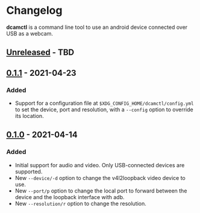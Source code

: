 # Changelog

**dcamctl** is a command line tool to use an android device connected over USB as a webcam.

<!-- next-header -->
## [Unreleased] - TBD


## [0.1.1] - 2021-04-23

### Added

* Support for a configuration file at `$XDG_CONFIG_HOME/dcamctl/config.yml` to set the device, port and resolution, with a `--config` option to override its location.

## [0.1.0] - 2021-04-14

### Added

* Initial support for audio and video. Only USB-connected devices are supported.
* New `--device/-d` option to change the v4l2loopback video device to use.
* New `--port/p` option to change the local port to forward between the device and the loopback interface with adb.
* New `--resolution/r` option to change the resolution.


<!-- next-url -->
[Unreleased]: https://github.com/gourlaysama/dcamctl/compare/v0.1.1...HEAD
[0.1.1]: https://github.com/gourlaysama/dcamctl/compare/v0.1.0...v0.1.1
[0.1.0]: https://github.com/gourlaysama/dcamctl/compare/a6e91ef...v0.1.0